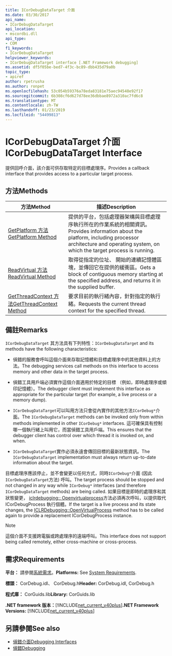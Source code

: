 ```yaml
---
title: ICorDebugDataTarget 介面
ms.date: 03/30/2017
api_name:
- ICorDebugDataTarget
api_location:
- mscordbi.dll
api_type:
- COM
f1_keywords:
- ICorDebugDataTarget
helpviewer_keywords:
- ICorDebugDataTarget interface [.NET Framework debugging]
ms.assetid: df5f05be-bed7-4f3c-bc89-dbb435d79a0b
topic_type:
- apiref
author: rpetrusha
ms.author: ronpet
ms.openlocfilehash: 53c054b59376a78eda83181e75aec94548e92f17
ms.sourcegitcommit: 6b308cf6d627d78ee36dbbae8972a310ac7fd6c8
ms.translationtype: MT
ms.contentlocale: zh-TW
ms.lasthandoff: 01/23/2019
ms.locfileid: "54499813"
---
```

# <a name="icordebugdatatarget-interface"></a><span data-ttu-id="53f63-102">ICorDebugDataTarget 介面</span><span class="sxs-lookup"><span data-stu-id="53f63-102">ICorDebugDataTarget Interface</span></span>
<span data-ttu-id="53f63-103">提供回呼介面，該介面可供存取特定的目標處理序。</span><span class="sxs-lookup"><span data-stu-id="53f63-103">Provides a callback interface that provides access to a particular target process.</span></span>  
  
## <a name="methods"></a><span data-ttu-id="53f63-104">方法</span><span class="sxs-lookup"><span data-stu-id="53f63-104">Methods</span></span>  
  
|<span data-ttu-id="53f63-105">方法</span><span class="sxs-lookup"><span data-stu-id="53f63-105">Method</span></span>|<span data-ttu-id="53f63-106">描述</span><span class="sxs-lookup"><span data-stu-id="53f63-106">Description</span></span>|  
|------------|-----------------|  
|[<span data-ttu-id="53f63-107">GetPlatform 方法</span><span class="sxs-lookup"><span data-stu-id="53f63-107">GetPlatform Method</span></span>](../../../../docs/framework/unmanaged-api/debugging/icordebugdatatarget-getplatform-method.md)|<span data-ttu-id="53f63-108">提供的平台，包括處理器架構與目標處理序執行所在的作業系統的相關資訊。</span><span class="sxs-lookup"><span data-stu-id="53f63-108">Provides information about the platform, including processor architecture and operating system, on which the target process is running.</span></span>|  
|[<span data-ttu-id="53f63-109">ReadVirtual 方法</span><span class="sxs-lookup"><span data-stu-id="53f63-109">ReadVirtual Method</span></span>](../../../../docs/framework/unmanaged-api/debugging/icordebugdatatarget-readvirtual-method.md)|<span data-ttu-id="53f63-110">取得從指定的位址、 開始的連續記憶體區塊，並傳回它在提供的緩衝區。</span><span class="sxs-lookup"><span data-stu-id="53f63-110">Gets a block of contiguous memory starting at the specified address, and returns it in the supplied buffer.</span></span>|  
|[<span data-ttu-id="53f63-111">GetThreadContext 方法</span><span class="sxs-lookup"><span data-stu-id="53f63-111">GetThreadContext Method</span></span>](../../../../docs/framework/unmanaged-api/debugging/icordebugdatatarget-getthreadcontext-method.md)|<span data-ttu-id="53f63-112">要求目前的執行緒內容，針對指定的執行緒。</span><span class="sxs-lookup"><span data-stu-id="53f63-112">Requests the current thread context for the specified thread.</span></span>|  
  
## <a name="remarks"></a><span data-ttu-id="53f63-113">備註</span><span class="sxs-lookup"><span data-stu-id="53f63-113">Remarks</span></span>  
 <span data-ttu-id="53f63-114">`ICorDebugDataTarget` 其方法具有下列特性：</span><span class="sxs-lookup"><span data-stu-id="53f63-114">`ICorDebugDataTarget` and its methods have the following characteristics:</span></span>  
  
-   <span data-ttu-id="53f63-115">偵錯的服務會呼叫這個介面來存取記憶體和目標處理序中的其他資料上的方法。</span><span class="sxs-lookup"><span data-stu-id="53f63-115">The debugging services call methods on this interface to access memory and other data in the target process.</span></span>  
  
-   <span data-ttu-id="53f63-116">偵錯工具用戶端必須實作這個介面適用於特定的目標 （例如，即時處理序或傾印記憶體）。</span><span class="sxs-lookup"><span data-stu-id="53f63-116">The debugger client must implement this interface as appropriate for the particular target (for example, a live process or a memory dump).</span></span>  
  
-   <span data-ttu-id="53f63-117">`ICorDebugDataTarget`可以叫用方法只會從內實作的其他方法`ICorDebug*`介面。</span><span class="sxs-lookup"><span data-stu-id="53f63-117">The `ICorDebugDataTarget` methods can be invoked only from within methods implemented in other `ICorDebug*` interfaces.</span></span> <span data-ttu-id="53f63-118">這可確保具有控制哪一個執行緒上叫用它，而當偵錯工具用戶端。</span><span class="sxs-lookup"><span data-stu-id="53f63-118">This ensures that the debugger client has control over which thread it is invoked on, and when.</span></span>  
  
-   <span data-ttu-id="53f63-119">`ICorDebugDataTarget`實作必須永遠會傳回目標的最新狀態資訊。</span><span class="sxs-lookup"><span data-stu-id="53f63-119">The `ICorDebugDataTarget` implementation must always return up-to-date information about the target.</span></span>  
  
 <span data-ttu-id="53f63-120">目標處理序應該停止，並不會變更以任何方式，同時`ICorDebug*`介面 (因此`ICorDebugDataTarget`方法) 呼叫。</span><span class="sxs-lookup"><span data-stu-id="53f63-120">The target process should be stopped and not changed in any way while `ICorDebug*` interfaces (and therefore `ICorDebugDataTarget` methods) are being called.</span></span> <span data-ttu-id="53f63-121">如果目標是即時的處理序和其狀態變更， [iclrdebugging:: Openvirtualprocess](../../../../docs/framework/unmanaged-api/debugging/iclrdebugging-openvirtualprocess-method.md)方法必須再次呼叫，以提供取代 ICorDebugProcess 執行個體。</span><span class="sxs-lookup"><span data-stu-id="53f63-121">If the target is a live process and its state changes, the [ICLRDebugging::OpenVirtualProcess](../../../../docs/framework/unmanaged-api/debugging/iclrdebugging-openvirtualprocess-method.md) method has to be called again to provide a replacement ICorDebugProcess instance.</span></span>  
  
> [!NOTE]
>  <span data-ttu-id="53f63-122">這個介面不支援跨電腦或跨處理序的遠端呼叫。</span><span class="sxs-lookup"><span data-stu-id="53f63-122">This interface does not support being called remotely, either cross-machine or cross-process.</span></span>  
  
## <a name="requirements"></a><span data-ttu-id="53f63-123">需求</span><span class="sxs-lookup"><span data-stu-id="53f63-123">Requirements</span></span>  
 <span data-ttu-id="53f63-124">**平台：** 請參閱[系統需求](../../../../docs/framework/get-started/system-requirements.md)。</span><span class="sxs-lookup"><span data-stu-id="53f63-124">**Platforms:** See [System Requirements](../../../../docs/framework/get-started/system-requirements.md).</span></span>  
  
 <span data-ttu-id="53f63-125">**標頭：** CorDebug.idl、 CorDebug.h</span><span class="sxs-lookup"><span data-stu-id="53f63-125">**Header:** CorDebug.idl, CorDebug.h</span></span>  
  
 <span data-ttu-id="53f63-126">**程式庫：** CorGuids.lib</span><span class="sxs-lookup"><span data-stu-id="53f63-126">**Library:** CorGuids.lib</span></span>  
  
 <span data-ttu-id="53f63-127">**.NET framework 版本：**[!INCLUDE[net_current_v40plus](../../../../includes/net-current-v40plus-md.md)]</span><span class="sxs-lookup"><span data-stu-id="53f63-127">**.NET Framework Versions:** [!INCLUDE[net_current_v40plus](../../../../includes/net-current-v40plus-md.md)]</span></span>  
  
## <a name="see-also"></a><span data-ttu-id="53f63-128">另請參閱</span><span class="sxs-lookup"><span data-stu-id="53f63-128">See also</span></span>
- [<span data-ttu-id="53f63-129">偵錯介面</span><span class="sxs-lookup"><span data-stu-id="53f63-129">Debugging Interfaces</span></span>](../../../../docs/framework/unmanaged-api/debugging/debugging-interfaces.md)
- [<span data-ttu-id="53f63-130">偵錯</span><span class="sxs-lookup"><span data-stu-id="53f63-130">Debugging</span></span>](../../../../docs/framework/unmanaged-api/debugging/index.md)
